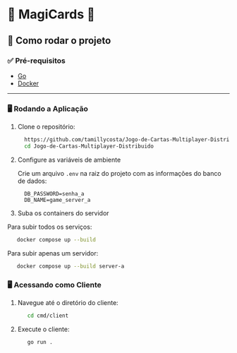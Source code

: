 # 🌟 MagiCards 🌟


## 🚀 Como rodar o projeto

### ✅ Pré-requisitos
- [Go](https://go.dev/dl/)
- [Docker](https://www.docker.com/) 

---

### 🖥️ Rodando a **Aplicação** 

1. Clone o repositório:
   ```bash
     https://github.com/tamillycosta/Jogo-de-Cartas-Multiplayer-Distribuido.git
     cd Jogo-de-Cartas-Multiplayer-Distribuido
   ```
   
2. Configure as variáveis de ambiente

   Crie um arquivo `.env` na raiz do projeto com as informações do banco de dados:
      ```env  
        DB_PASSWORD=senha_a
        DB_NAME=game_server_a
      ```
      
4. Suba os containers do servidor
   
Para subir todos os serviços:
  ```bash  
     docker compose up --build
  ```
Para subir apenas um servidor:
   ```bash
      docker compose up --build server-a
   ```

### 🖥️ Acessando como **Cliente**  

1. Navegue até o diretório do cliente:
   ```bash  
      cd cmd/client
   ```
   
2. Execute o cliente:
   ```bash
      go run .
   ``` 
